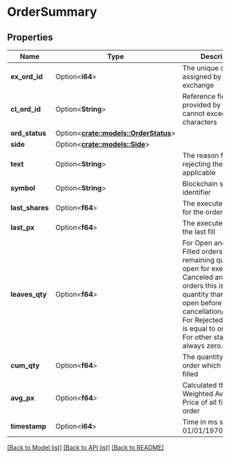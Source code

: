 # OrderSummary

## Properties

Name | Type | Description | Notes
------------ | ------------- | ------------- | -------------
**ex_ord_id** | Option<**i64**> | The unique order id assigned by the exchange | [optional]
**cl_ord_id** | Option<**String**> | Reference field provided by client and cannot exceed 20 characters | [optional]
**ord_status** | Option<[**crate::models::OrderStatus**](OrderStatus.md)> |  | [optional]
**side** | Option<[**crate::models::Side**](side.md)> |  | [optional]
**text** | Option<**String**> | The reason for rejecting the order, if applicable | [optional]
**symbol** | Option<**String**> | Blockchain symbol identifier | [optional]
**last_shares** | Option<**f64**> | The executed quantity for the order's last fill | [optional]
**last_px** | Option<**f64**> | The executed price for the last fill | [optional]
**leaves_qty** | Option<**f64**> | For Open and Partially Filled orders this is the remaining quantity open for execution. For Canceled and Expired orders this is the quantity than was still open before cancellation/expiration. For Rejected order this is equal to orderQty. For other states this is always zero. | [optional]
**cum_qty** | Option<**f64**> | The quantity of the order which has been filled | [optional]
**avg_px** | Option<**f64**> | Calculated the Volume Weighted Average Price of all fills for this order | [optional]
**timestamp** | Option<**i64**> | Time in ms since 01/01/1970 (epoch) | [optional]

[[Back to Model list]](../README.md#documentation-for-models) [[Back to API list]](../README.md#documentation-for-api-endpoints) [[Back to README]](../README.md)


